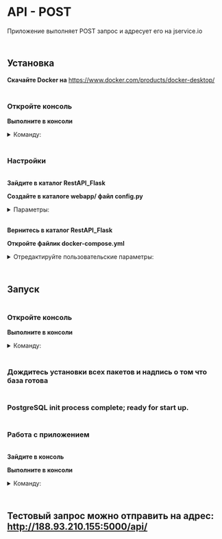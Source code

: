 # API - POST

Приложение выполняет POST запрос и адресует его на jservice.io

## <br><b>Установка</b>

<b>Скачайте Docker на</b> https://www.docker.com/products/docker-desktop/

### <br><b>Откройте консоль</b>

<b>Выполните в консоли</b>             
    <details><summary> Команду: </summary>
```
git clone https://github.com/IgV52/RestAPI_Flask.git
```
</details>

### <br><b>Настройки</b>

<br><b>Зайдите в каталог RestAPI_Flask</b>

<b>Создайте в каталоге webapp/ файл config.py</b>             
    <details><summary> Параметры: </summary>
```
SQLALCHEMY_ECHO = False
SQLALCHEMY_TRACK_MODIFICATIONS = True
SQLALCHEMY_DATABASE_URI "postgresql://{имя пользователя}:{пароль}@db:5432/{название вашей базы данных}"
                Пример =  "postgresql://ivan:123456@db:5432/mydb"
```
</details>

<br><b>Вернитесь в каталог RestAPI_Flask</b>

<b>Откройте файлик docker-compose.yml</b>
    <details>
    <summary> Отредактируйте пользовательские параметры: </summary></b>
```
POSTGRES_DB: "{название вашей базы данных}"
POSTGRES_USER: "{имя пользователя}"
POSTGRES_PASSWORD: "{пароль}"
```
</details>

## <br><b>Запуск</b>

### <br><b>Откройте консоль</b>

<b>Выполните в консоли</b>             
    <details><summary> Команду: </summary>
```
docker-compose up --build
```
</details>

### <br><b>Дождитесь установки всех пакетов и надпись о том что база готова</b>

### <br><b>PostgreSQL init process complete; ready for start up.</b>

### <br><b>Работа с приложением</b>

<br><b>Зайдите в консоль</b>

<b>Выполните в консоли</b>             
    <details><summary> Команду: </summary>
```
curl -i -H "Content-Type: application/json" -X POST -d "{""num_questions"": int(число)}" http://адрес_вашего_сервера:5000/api/
```
</details>

## <br><b>Тестовый запрос можно отправить на адрес: http://188.93.210.155:5000/api/